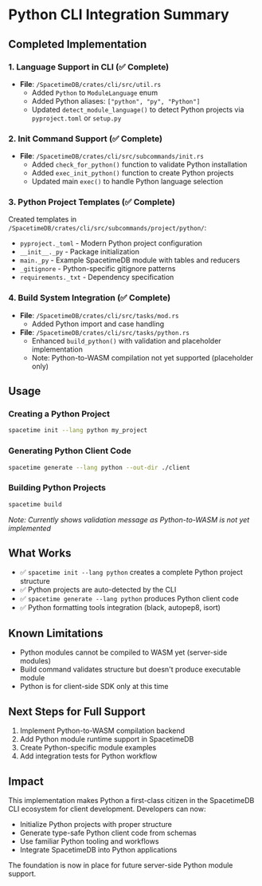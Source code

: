 # Python CLI Integration Summary

## Completed Implementation

### 1. Language Support in CLI (✅ Complete)
- **File**: `/SpacetimeDB/crates/cli/src/util.rs`
  - Added `Python` to `ModuleLanguage` enum
  - Added Python aliases: `["python", "py", "Python"]`
  - Updated `detect_module_language()` to detect Python projects via `pyproject.toml` or `setup.py`

### 2. Init Command Support (✅ Complete)
- **File**: `/SpacetimeDB/crates/cli/src/subcommands/init.rs`
  - Added `check_for_python()` function to validate Python installation
  - Added `exec_init_python()` function to create Python projects
  - Updated main `exec()` to handle Python language selection

### 3. Python Project Templates (✅ Complete)
Created templates in `/SpacetimeDB/crates/cli/src/subcommands/project/python/`:
- `pyproject._toml` - Modern Python project configuration
- `__init__._py` - Package initialization
- `main._py` - Example SpacetimeDB module with tables and reducers
- `_gitignore` - Python-specific gitignore patterns
- `requirements._txt` - Dependency specification

### 4. Build System Integration (✅ Complete)
- **File**: `/SpacetimeDB/crates/cli/src/tasks/mod.rs`
  - Added Python import and case handling
- **File**: `/SpacetimeDB/crates/cli/src/tasks/python.rs`
  - Enhanced `build_python()` with validation and placeholder implementation
  - Note: Python-to-WASM compilation not yet supported (placeholder only)

## Usage

### Creating a Python Project
```bash
spacetime init --lang python my_project
```

### Generating Python Client Code
```bash
spacetime generate --lang python --out-dir ./client
```

### Building Python Projects
```bash
spacetime build
```
*Note: Currently shows validation message as Python-to-WASM is not yet implemented*

## What Works
- ✅ `spacetime init --lang python` creates a complete Python project structure
- ✅ Python projects are auto-detected by the CLI
- ✅ `spacetime generate --lang python` produces Python client code
- ✅ Python formatting tools integration (black, autopep8, isort)

## Known Limitations
- Python modules cannot be compiled to WASM yet (server-side modules)
- Build command validates structure but doesn't produce executable module
- Python is for client-side SDK only at this time

## Next Steps for Full Support
1. Implement Python-to-WASM compilation backend
2. Add Python module runtime support in SpacetimeDB
3. Create Python-specific module examples
4. Add integration tests for Python workflow

## Impact
This implementation makes Python a first-class citizen in the SpacetimeDB CLI ecosystem for client development. Developers can now:
- Initialize Python projects with proper structure
- Generate type-safe Python client code from schemas
- Use familiar Python tooling and workflows
- Integrate SpacetimeDB into Python applications

The foundation is now in place for future server-side Python module support.
